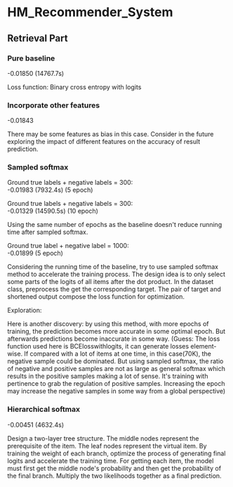 # HM_Recommender_System

## Retrieval Part

### Pure baseline
-0.01850  (14767.7s)

Loss function: Binary cross entropy with logits


### Incorporate other features

-0.01843

There may be some features as bias in this case. Consider in the future exploring the impact of different features on the accuracy of result prediction.


### Sampled softmax

Ground true labels + negative labels  = 300:    
-0.01983 (7932.4s) (5 epoch)

Ground true labels + negative labels  = 300:     
-0.01329 (14590.5s) (10 epoch)

Using the same number of epochs as the baseline doesn't reduce running time after sampled softmax.

Ground true label + negative label = 1000:     
-0.01899 (5 epoch)

Considering the running time of the baseline, try to use sampled softmax method to accelerate the training process. The design idea is to only select some parts of the logits of all items after the dot product. In the dataset class, preprocess the get the corresponding target. The pair of target and shortened output compose the loss function for optimization.

Exploration:

Here is another discovery: by using this method, with more epochs of training, the prediction becomes more accurate in some optimal epoch. But afterwards predictions become inaccurate in some way. 
(Guess: The loss function used here is BCElosswithlogits, it can generate losses element-wise. If compared with a lot of items at one time, in this case(70K), the negative sample could be dominated. But using sampled softmax, the ratio of negative and positive samples are not as large as general softmax which results in the positive samples making a lot of sense. It's training with pertinence to grab the regulation of positive samples. Increasing the epoch may increase the negative samples in some way from a global perspective)


### Hierarchical softmax
-0.00451 (4632.4s)

Design a two-layer tree structure. The middle nodes represent the prerequisite of the item. The leaf nodes represent the virtual item. By training the weight of each branch, optimize the process of generating final logits and accelerate the training time. For getting each item, the model must first get the middle node's probability and then get the probability of the final branch. Multiply the two likelihoods together as a final prediction.

